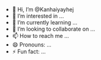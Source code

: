 - 👋 Hi, I’m @Kanhaiyayhej
- 👀 I’m interested in ...
- 🌱 I’m currently learning ...
- 💞️ I’m looking to collaborate on ...
- 📫 How to reach me ...
- 😄 Pronouns: ...
- ⚡ Fun fact: ...

<!---
Kanhaiyayhej/Kanhaiyayhej is a ✨ special ✨ repository because its `README.md` (this file) appears on your GitHub profile.
You can click the Preview link to take a look at your changes.
--->

